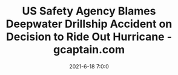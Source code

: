 ---
"title": "US Safety Agency Blames Deepwater Drillship Accident on Decision to Ride Out Hurricane - gcaptain.com"
"date": "2021-6-18 7:0:0"
"feed_name": "GOOGLENEWS"
"feed_website": "https://news.google.com/search?q=drilling%2Bincident&hl=en-US&gl=US&ceid=US:en"
"feed_rss": "https://news.google.com/rss/search?q=drilling%2Bincident&hl=en-US&gl=US&ceid=US:en"
"link": "https://gcaptain.com/u-s-safety-agency-blames-deepwater-drillship-accident-on-decision-to-ride-out-hurricane/"
"file": "_posts/-9c59be29eee4dacdb2c3e092f4d26843a6e42371.md"
"accident": "1"
"drilling": "1"
---